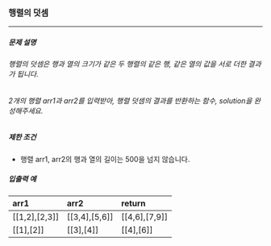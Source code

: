### 행렬의 덧셈

***

##### 문제 설명
###### 행렬의 덧셈은 행과 열의 크기가 같은 두 행렬의 같은 행, 같은 열의 값을 서로 더한 결과가 됩니다.
###### 2개의 행렬 arr1과 arr2를 입력받아, 행렬 덧셈의 결과를 반환하는 함수, solution을 완성해주세요.

##### 제한 조건
* 행렬 arr1, arr2의 행과 열의 길이는 500을 넘지 않습니다.

##### 입출력 예
arr1	        |arr2         |	return      |
|:--          |:--          |:--
[[1,2],[2,3]]	|[[3,4],[5,6]]|[[4,6],[7,9]]|
[[1],[2]]     |	[[3],[4]]	  |[[4],[6]]    |
